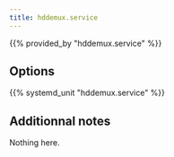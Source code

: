 ```yaml
---
title: hddemux.service
---
```


{{% provided_by "hddemux.service" %}}

## Options

{{% systemd_unit "hddemux.service" %}}

## Additionnal notes

Nothing here.
